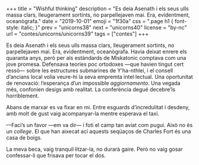 +++
title = "Wishful thinking"
description = "Es deia Asenath i els seus ulls massa clars, lleugerament sortints, no parpellejaven mai. Era, evidentment, oceanògrafa."
date = "2019-10-01"
emoji = "1f30a"
css = ".page h1 { font-style: italic; }"
prev = "unicorns38"
next = "unicorns40"
license = "by-nc"
url = "contes/unicorns/unicorns39"
tags = ["contes"]
+++

Es deia Asenath i els seus ulls massa clars, lleugerament sortints, no parpellejaven mai. Era, evidentment, oceanògrafa. Havia deixat enrere els quaranta anys, però per als estàndards de Miskatonic comptava com una jove promesa. Defensava teories poc ortodoxes —que havien tingut cert ressò— sobre les estructures submarines de Y’ha-nthlei, i el consell d’ancians local volia veure-hi la seva empremta intel·lectual. Una oportunitat de renovació: l’esperança d’un impossible *aggiornamento*. Una vegada més, confonien desigs amb realitat. La conferència degué decebre’ls horriblement.

Abans de marxar es va fixar en mi. Entre esguards d’incredulitat i desdeny, amb molt de gust vaig acompanyar-la mentre esperava el taxi.

—Faci’s un favor —em va dir— i foti el camp tan aviat com pugui. Això no és un *college*. El que han aixecat ací aquests seqüaços de Charles Fort és una casa de boigs.

La meva beca, vaig tranquil·litzar-la, no durarà gaire. Però no vaig gosar confessar-li que frisava per tocar el dos.

